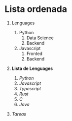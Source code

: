 <!-- Autor: Daniel Benjamin Perez Morales -->
<!-- GitHub: https://github.com/DanielPerezMoralesDev13 -->
<!-- Correo electrónico: danielperezdev@proton.me -->
# Lista ordenada

1. Lenguages
   1. Python
      1. Data Science
      2. Backend
   2. Javascript
      1. Fronted
      2. Backend

2. **Lista de Lenguages**
   1. *Python*
   2. *Javascript*
   3. *Typescript*
   4. *Rust*
   5. *C*
   6. *Java*

3. *Tareas*
